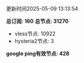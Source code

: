 更新时间2025-05-09 13:13:54

**总订阅: 160**
**总节点: 31270**
- vless节点: 10922
- hysteria2节点: 3

**google ping有效节点: 428**
